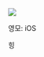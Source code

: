 
<img src="https://user-images.githubusercontent.com/77970826/228403785-901a4ec4-6bab-4c02-affa-26712acabfb0.png">

영모: iOS 

힝
